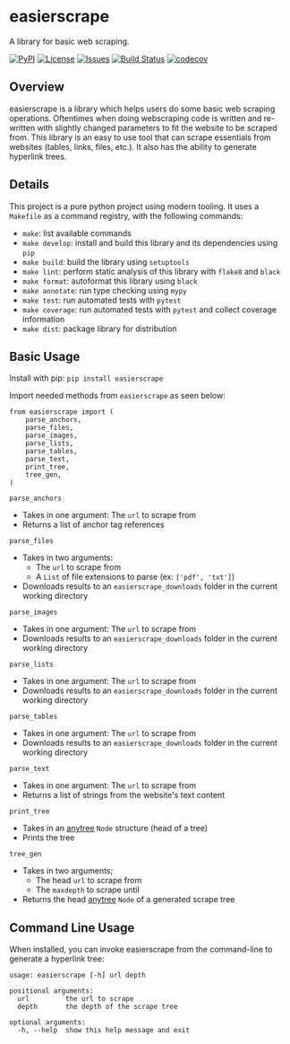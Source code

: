# easierscrape

A library for basic web scraping.

[![PyPI](https://img.shields.io/pypi/v/easierscrape)](https://pypi.org/project/easierscrape/)
[![License](https://img.shields.io/badge/License-Apache%202.0-green.svg)](https://opensource.org/licenses/Apache-2.0)
[![Issues](https://img.shields.io/github/issues/dag2226/easierscrape)](https://github.com/dag2226/easierscrape/issues)
[![Build Status](https://github.com/dag2226/easierscrape/workflows/Build%20Status/badge.svg?branch=main)](https://github.com/dag2226/easierscrape/actions?query=workflow%3A%22Build+Status%22)
[![codecov](https://codecov.io/gh/dag2226/easierscrape/branch/main/graph/badge.svg)](https://codecov.io/gh/dag2226/easierscrape)

## Overview
easierscrape is a library which helps users do some basic web scraping operations. Oftentimes when doing webscraping code is written and re-written with slightly changed parameters to fit the website to be scraped from. This library is an easy to use tool that can scrape essentials from websites (tables, links, files, etc.). It also has the ability to generate hyperlink trees.

## Details
This project is a pure python project using modern tooling. It uses a `Makefile` as a command registry, with the following commands:
- `make`: list available commands
- `make develop`: install and build this library and its dependencies using `pip`
- `make build`: build the library using `setuptools`
- `make lint`: perform static analysis of this library with `flake8` and `black`
- `make format`: autoformat this library using `black`
- `make annotate`: run type checking using `mypy`
- `make test`: run automated tests with `pytest`
- `make coverage`: run automated tests with `pytest` and collect coverage information
- `make dist`: package library for distribution

## Basic Usage
Install with pip: `pip install easierscrape`

Import needed methods from `easierscrape` as seen below:
```
from easierscrape import (
    parse_anchors,
    parse_files,
    parse_images,
	parse_lists,
    parse_tables,
	parse_text,
    print_tree,
    tree_gen,
)
```
`parse_anchors`
- Takes in one argument: The `url` to scrape from
- Returns a list of anchor tag references

`parse_files`
- Takes in two arguments:
  - The `url` to scrape from
  - A `List` of file extensions to parse (ex: `['pdf', 'txt']`)
- Downloads results to an `easierscrape_downloads` folder in the current working directory

`parse_images`
- Takes in one argument: The `url` to scrape from
- Downloads results to an `easierscrape_downloads` folder in the current working directory

`parse_lists`
- Takes in one argument: The `url` to scrape from
- Downloads results to an `easierscrape_downloads` folder in the current working directory

`parse_tables`
- Takes in one argument: The `url` to scrape from
- Downloads results to an `easierscrape_downloads` folder in the current working directory

`parse_text`
- Takes in one argument: The `url` to scrape from
- Returns a list of strings from the website's text content

`print_tree`
- Takes in an [anytree](https://github.com/c0fec0de/anytree) `Node` structure (head of a tree)
- Prints the tree

`tree_gen`
- Takes in two arguments;
  - The head `url` to scrape from
  - The `maxdepth` to scrape until
- Returns the head [anytree](https://github.com/c0fec0de/anytree) `Node` of a generated scrape tree

## Command Line Usage
When installed, you can invoke easierscrape from the command-line to generate a hyperlink tree:
```
usage: easierscrape [-h] url depth

positional arguments:
  url         the url to scrape
  depth       the depth of the scrape tree

optional arguments:
  -h, --help  show this help message and exit
```
